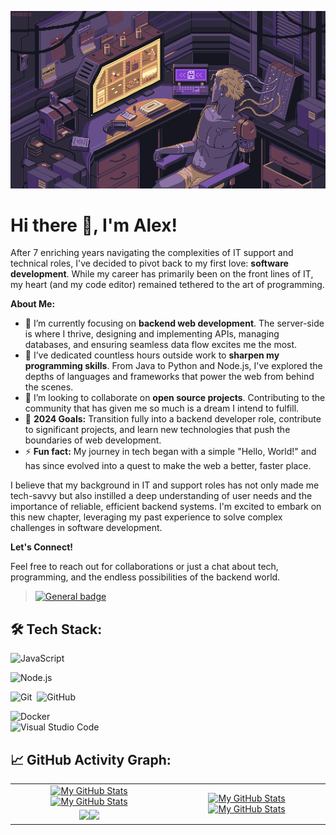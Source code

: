 
![Header](https://github.com/GwartneyDev/GwartneyDev/blob/main/Dream%20_%20Kirokaze.gif)
# Hi there 👋, I'm Alex!

After 7 enriching years navigating the complexities of IT support and technical roles, I've decided to pivot back to my first love: **software development**. While my career has primarily been on the front lines of IT, my heart (and my code editor) remained tethered to the art of programming.

**About Me:**

- 🔭 I’m currently focusing on **backend web development**. The server-side is where I thrive, designing and implementing APIs, managing databases, and ensuring seamless data flow excites me the most.
- 🌱 I’ve dedicated countless hours outside work to **sharpen my programming skills**. From Java to Python and Node.js, I've explored the depths of languages and frameworks that power the web from behind the scenes.
- 👯 I’m looking to collaborate on **open source projects**. Contributing to the community that has given me so much is a dream I intend to fulfill.
- 🥅 **2024 Goals:** Transition fully into a backend developer role, contribute to significant projects, and learn new technologies that push the boundaries of web development.
- ⚡ **Fun fact:** My journey in tech began with a simple "Hello, World!" and has since evolved into a quest to make the web a better, faster place.

I believe that my background in IT and support roles has not only made me tech-savvy but also instilled a deep understanding of user needs and the importance of reliable, efficient backend systems. I'm excited to embark on this new chapter, leveraging my past experience to solve complex challenges in software development.

**Let's Connect!**

Feel free to reach out for collaborations or just a chat about tech, programming, and the endless possibilities of the backend world.

>[![General badge](https://img.shields.io/badge/<SUBJECT>-<STATUS>-<COLOR>.svg)](https://shields.io/)

## 🛠️ Tech Stack:
 
![JavaScript](https://img.shields.io/badge/-JavaScript-555?style=flat&logo=javascript)
 
![Node.js](https://img.shields.io/badge/-Node.js-555?style=flat&logo=node.js)&nbsp;
 
![Git](https://img.shields.io/badge/-Git-555?style=flat&logo=git)&nbsp;
![GitHub](https://img.shields.io/badge/-GitHub-555?style=flat&logo=github)&nbsp;
 
![Docker](https://img.shields.io/badge/-Docker-555?style=flat&logo=Docker)\
![Visual Studio Code](https://img.shields.io/badge/-Visual%20Studio%20Code-555?style=flat&logo=visual-studio-code&logoColor=007ACC)&nbsp;
 

## 📈 GitHub Activity Graph:

<table>
    <tr>
        <td align="center"><a href="https://github.com/vaibhavvikas#gh-light-mode-only"><img src="https://github-readme-stats.vercel.app/api?username=GwartneyDev&show_icons=true&theme=default&include_all_commits=true#gh-light-mode-only" alt="My GitHub Stats"/></a><a href="https://github.com/vaibhavvikas#gh-dark-mode-only"><img src="https://github-readme-stats.vercel.app/api?username=GwartneyDev&show_icons=true&theme=tokyonight&include_all_commits=true#gh-dark-mode-only" alt="My GitHub Stats"/></a></td>
        <td rowspan="2" align="center"><a href="https://github.com/vaibhavvikas#gh-light-mode-only"><img src="https://github-readme-stats.vercel.app/api/top-langs/?username=GwwartneyDev&theme=default&langs_count=8#gh-light-mode-only" alt="My GitHub Stats"/></a><a href="https://github.com/vaibhavvikas#gh-dark-mode-only"><img src="https://github-readme-stats.vercel.app/api/top-langs/?username=GwartneyDev&theme=tokyonight&langs_count=8#gh-dark-mode-only" alt="My GitHub Stats"/></a></td>
    </tr>
    <tr>
        <td align="center"><a href="https://github.com/vaibhavvikas#gh-light-mode-only"><img src="https://github-readme-streak-stats.herokuapp.com/?user=GwartneyDev&theme=default"/></a><a href="https://github.com/vaibhavvikas#gh-dark-mode-only"><img src="https://github-readme-streak-stats.herokuapp.com/?user=vaibhavvikas&theme=tokyonight"/></a></td>
    </tr>
   
</table>
